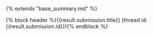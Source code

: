 {% extends "base_summary.md" %}

{% block header %}{{result.submission.title}} (thread id: {{result.submission.id}}){% endblock %}